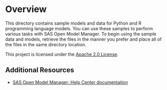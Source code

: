 # Overview

This directory contains sample models and data for Python and R programming language models. You can use these samples to perform various tasks
with SAS Open Model Manager. To begin using the sample data and models, retrieve the files in the manner you prefer and place all of the files in the same directory location.



This project is licensed under the [Apache 2.0 License](LICENSE).

## Additional Resources
* [SAS Open Model Manager: Help Center documentation](https://documentation.sas.com/?cdcId=openmmcdc&cdcVersion=1.2&docsetId=openmmug&docsetTarget=titlepage.htm&locale=en)
